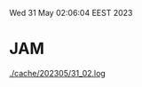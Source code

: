 Wed 31 May 02:06:04 EEST 2023
# JAM
<a href='./cache/202305/31_02.log'>./cache/202305/31_02.log</a>
